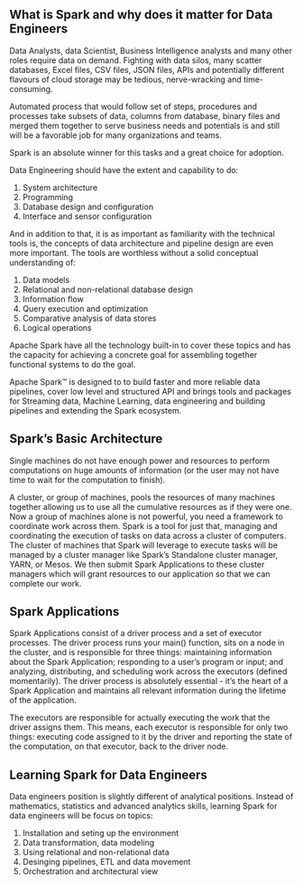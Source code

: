 ## What is Spark and why does it matter for Data Engineers

Data Analysts, data Scientist, Business Intelligence analysts and many other roles require data on demand.
Fighting with data silos, many scatter databases, Excel files, CSV files, JSON files, APIs and  potentially different flavours of cloud storage may be tedious, nerve-wracking
and time-consuming.

Automated process that would follow set of steps, procedures and processes take subsets of data, columns from database, binary files and merged them together to 
serve business needs and potentials is and still will be a favorable job for many organizations and teams.

Spark is an absolute winner for this tasks and a great choice for adoption.

Data Engineering should have the extent and capability to do:

1. System architecture
1. Programming
1. Database design and configuration
1. Interface and sensor configuration


And in addition to that, it is as important as familiarity with the technical tools is, the concepts of data architecture and pipeline design are even more important. The tools are worthless without a solid conceptual understanding of:

1. Data models
1. Relational and non-relational database design
1. Information flow
1. Query execution and optimization
1. Comparative analysis of data stores
1. Logical operations

Apache Spark have all the technology built-in to cover these topics and has the capacity for achieving a concrete goal for assembling together functional systems to do the goal.


Apache Spark™ is designed to to build faster and more reliable data pipelines, cover low level and structured API and brings tools and packages for Streaming data, Machine Learning, data engineering and building pipelines and extending the Spark ecosystem.

## Spark’s Basic Architecture
Single machines do not have enough power and resources to perform computations on huge amounts of information (or the user may not have time to wait for the computation to finish). 

A cluster, or group of machines, pools the resources of many machines together allowing us to use all the cumulative  resources as if they were one. Now a group of machines alone is not powerful, you need a framework to coordinate  work across them. Spark is a tool for just that, managing and coordinating the execution of tasks on data across a  cluster of computers.
The cluster of machines that Spark will leverage to execute tasks will be managed by a cluster manager like Spark’s  Standalone cluster manager, YARN, or Mesos. We then submit Spark Applications to these cluster managers which will  grant resources to our application so that we can complete our work.

## Spark Applications

Spark Applications consist of a driver process and a set of executor processes. The driver process runs your main() function, sits on a node in the cluster, and is responsible for three things: maintaining information about the Spark  Application; responding to a user’s program or input; and analyzing, distributing, and scheduling work across the  executors (defined momentarily). The driver process is absolutely essential - it’s the heart of a Spark Application and  maintains all relevant information during the lifetime of the application.

The executors are responsible for actually executing the work that the driver assigns them. This means, each executor is responsible for only two things: executing code assigned to it by the driver and reporting the state of the computation, on that executor, back to the driver node.


## Learning Spark for Data Engineers

Data engineers position is slightly different of analytical positions. Instead of mathematics, statistics and advanced analytics skills, learning Spark for data engineers will be focus on topics:

1. Installation and seting up the environment
1. Data transformation, data modeling 
1. Using relational and non-relational data
1. Desinging pipelines, ETL and data movement
1. Orchestration and architectural view
